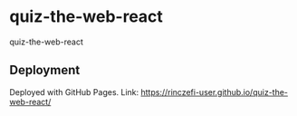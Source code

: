 # quiz-the-web-react

quiz-the-web-react

## Deployment

Deployed with GitHub Pages. Link: https://rinczefi-user.github.io/quiz-the-web-react/
